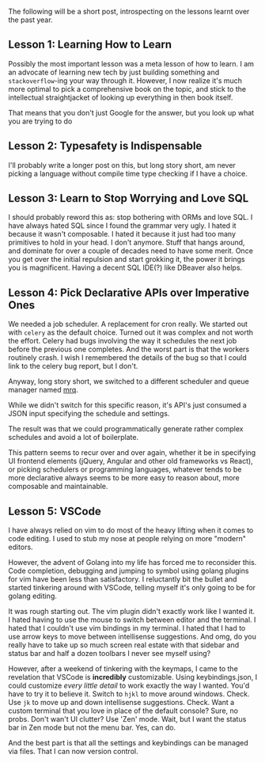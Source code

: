 The following will be a short post, introspecting on the lessons learnt over the past year.

## Lesson 1: Learning How to Learn
Possibly the most important lesson was a meta lesson of how to learn. I am an advocate of learning new tech by just building something and `stackoverflow`-ing your way through it. However, I now realize it's much more optimal to pick a comprehensive book on the topic, and stick to the intellectual straightjacket of looking up everything in then book itself.

That means that you don't just Google for the answer, but you look up what you are trying to do 

## Lesson 2: Typesafety is Indispensable
 
 I'll probably write a longer post on this, but long story short, am never picking a language without compile time type checking if I have a choice.

## Lesson 3: Learn to Stop Worrying and Love SQL

I should probably reword this as: stop bothering with ORMs and love SQL.
I have always hated SQL since I found the grammar very ugly. I hated it because it wasn't composable. I hated it because it just had too many primitives to hold in your head.
I don't anymore.
Stuff that hangs around, and dominate for over a couple of decades need to have some merit.
Once you get over the initial repulsion and start grokking it, the power it brings you is magnificent. 
Having a decent SQL IDE(?) like DBeaver also helps.

## Lesson 4: Pick Declarative APIs over Imperative Ones

We needed a job scheduler. A replacement for cron really. We started out with `celery` as the default choice. 
Turned out it was complex and not worth the effort. Celery had bugs involving the way it schedules the next job before the previous one completes. And the worst part is that the workers routinely crash.
I wish I remembered the details of the bug so that I could link to the celery bug report, but I don't.

Anyway, long story short, we switched to a different scheduler and queue manager named [mrq](https://mrq.readthedocs.io/). 

While we didn't switch for this specific reason, it's API's just consumed a JSON input specifying the schedule and settings. 

The result was that we could programmatically generate rather complex schedules and avoid a lot of boilerplate.

This pattern seems to recur over and over again, whether it be in specifying UI frontend elements (jQuery, Angular and other old frameworks vs React), or picking schedulers or programming languages, whatever tends to be more declarative always seems to be more easy to reason about, more composable and maintainable.

## Lesson 5: VSCode

I have always relied on vim to do most of the heavy lifting when it comes to code editing. I used to stub my nose at people relying on more "modern" editors.

However, the advent of Golang into my life has forced me to reconsider this. Code completion, debugging and jumping to symbol using golang plugins for vim have been less than satisfactory. I reluctantly bit the bullet and started tinkering around with VSCode, telling myself it's only going to be for golang editing. 

It was rough starting out. The vim plugin didn't exactly work like I wanted it. I hated having to use the mouse to switch between editor and the terminal. I hated that I couldn't use vim bindings in my terminal. I hated that I had to use arrow keys to move between intellisense suggestions. And omg, do you really have to take up so much screen real estate with that sidebar and status bar and half a dozen toolbars I never see myself using?

However, after a weekend of tinkering with the keymaps, I came to the revelation that VSCode is **incredibly** customizable. Using keybindings.json, I could customize _every little detail_ to work exactly the way I wanted. You'd have to try it to believe it. Switch to `hjkl` to move around windows. Check. Use `jk` to move up and down intellisense suggestions. Check. Want a custom terminal that you love in place of the default console? Sure, no probs. Don't wan't UI clutter? Use 'Zen' mode. Wait, but I want the status bar in Zen mode but not the menu bar. Yes, can do. 

And the best part is that all the settings and keybindings can be managed via files. That I can now version control.


<!--stackedit_data:
eyJoaXN0b3J5IjpbMTYwMDE3Mzc2NCwtMjMwNzgxNjc3LDE4NT
A2NDk2MzMsLTE4MzE5ODg5LDE3MTg1NjUxMTZdfQ==
-->